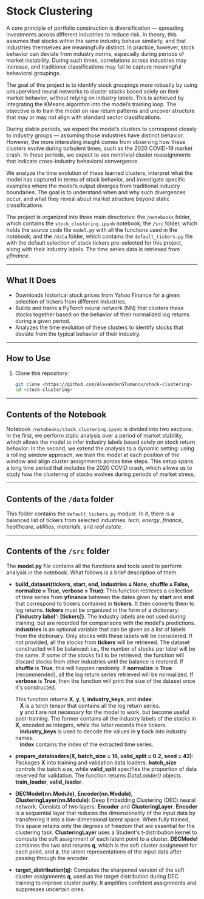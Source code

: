 # Stock Clustering

A core principle of portfolio construction is diversification — spreading investments across different industries to reduce risk. In theory, this assumes that stocks within the same industry behave similarly, and that industries themselves are meaningfully distinct. In practice, however, stock behavior can deviate from industry norms, especially during periods of market instability. During such times, correlations across industries may increase, and traditional classifications may fail to capture meaningful behavioral groupings.

The goal of this project is to identify stock groupings more robustly by using unsupervised neural networks to cluster stocks based solely on their market behavior, without relying on industry labels. This is achieved by integrating the KMeans algorithm into the model’s training loop. The objective is to train the model on raw return patterns and uncover structure that may or may not align with standard sector classifications.

During stable periods, we expect the model’s clusters to correspond closely to industry groups — assuming those industries have distinct behavior. However, the more interesting insight comes from observing how these clusters evolve during turbulent times, such as the 2020 COVID-19 market crash. In these periods, we expect to see nontrivial cluster reassignments that indicate cross-industry behavioral convergence.

We analyze the time evolution of these learned clusters, interpret what the model has captured in terms of stock behavior, and investigate specific examples where the model’s output diverges from traditional industry boundaries. The goal is to understand when and why such divergences occur, and what they reveal about market structure beyond static classifications.

The project is organized into three main directories: the `/notebooks` folder, which contains the `stock_clustering.ipynb` notebook; the `/src` folder, which holds the source code file `model.py` with all the functions used in the notebook; and the `/data` folder, which contains the `default_tickers.py` file with the default selection of stock tickers pre-selected for this project, along with their industry labels. The time series data is retrieved from *yfinance*.

---

## What It Does

- Downloads historical stock prices from Yahoo Finance for a given selection of tickers from different industries.
- Builds and trains a PyTorch neural network (NN) that clusters these stocks together based on the behavior of their normalized log returns during a given period.
- Analyzes the time evolution of these clusters to identify stocks that deviate from the typical behavior of their industry.

---

## How to Use

1. Clone this repository:
   ```bash
   git clone <https://github.com/AlexanderGTumanov/stock-clustering>
   cd <stock-clustering>

---

## Contents of the Notebook

Notebook `/notebooks/stock_clustering.ipynb` is divided into two sections. In the first, we perform static analysis over a period of market stability, which allows the model to infer industry labels based solely on stock return behavior. In the second, we extend the analysis to a dynamic setting: using a rolling window approach, we train the model at each position of the window and align cluster assignments across time steps. This setup spans a long time period that includes the 2020 COVID crash, which allows us to study how the clustering of stocks evolves during periods of market stress.

---


## Contents of the `/data` folder

This folder contains the `default_tickers.py` module. In it, there is a balanced list of tickers from selected industries: *tech*, *energy*, *finance*, *healthcare*, *utilities*, *materials*, and *real estate*.

---

## Contents of the `/src` folder

The **model.py** file contains all the functions and tools used to perform analysis in the notebook. What follows is a brief description of them.

- **build_dataset(tickers, start, end, industries = None, shuffle = False, normalize = True, verbose = True)**:
   This function retrieves a collection of time series from **yfinance** between the dates given by **start** and **end** that correspond to tickers contained in **tickers**. It then converts them to log returns. **tickers** must be organized in the form of a dictionary: **{'industry label': [tickers]}**. The industry labels are not used during training, but are recorded for comparisons with the model's predictions. **industries** is an optional variable that can be given as a list of labels from the dictionary. Only stocks with these labels will be considered. If not provided, all the stocks from **tickers** will be retrieved. The dataset constructed will be balanced: i.e., the number of stocks per label will be the same. If some of the stocks fail to be retrieved, the function will discard stocks from other industries until the balance is restored. If **shuffle** is **True**, this will happen randomly. If **normalize** is **True** (recommended), all the log return series retrieved will be normalized. If **verbose** is **True**, then the function will print the size of the dataset once it's constructed.
  
  This function returns **X**, **y**, **t**, **industry_keys**, and **index**.<br>
  &nbsp;&nbsp;&nbsp;**X** is a torch tensor that contains all the log return series.<br>
  &nbsp;&nbsp;&nbsp;**y** and **t** are not necessary for the model to work, but become useful post-training. The former contains all the industry labels of the stocks in **X**, encoded as integers, while the latter records their tickers.<br>
  &nbsp;&nbsp;&nbsp;**industry_keys** is used to decode the values in **y** back into industry names.<br>
  &nbsp;&nbsp;&nbsp;**index** contains the index of the extracted time series.

- **prepare_dataloaders(X, batch_size = 16, valid_split = 0.2, seed = 42)**:
  Packages **X** into training and validation data loaders. **batch_size** controls the batch size, while **valid_split** specifies the proportion of data reserved for validation. The function returns *DataLoader()* objects **train_loader**, **valid_loader**.

- **DECModel(nn.Module)**, **Encoder(nn.Module)**, **ClusteringLayer(nn.Module)**:
  Deep Embedding Clustering (DEC) neural network. Consists of two layers: **Encoder** and **ClusteringLayer**. **Encoder** is a sequential layer that reduces the dimensionality of the input data by transferring it into a low-dimensional latent space. When fully trained, this space retains only the degrees of freedom that are essential for the clustering task. **ClusteringLayer** uses a Student's t-distribution kernel to compute the soft assignment of each latent point to a cluster. **DECModel** combines the two and returns **q**, which is the soft cluster assignment for each point, and **z**, the latent representations of the input data after passing through the encoder.

- **target_distribution(q)**:
Computes the sharpened version of the soft cluster assignments **q**, used as the target distribution during DEC training to improve cluster purity. It amplifies confident assignments and suppresses uncertain ones.
